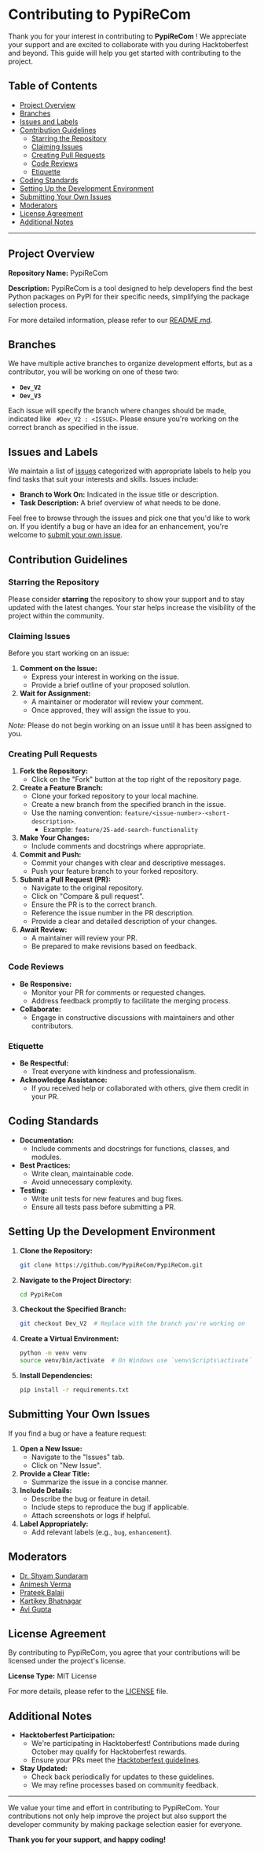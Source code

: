 # Contributing to PypiReCom

Thank you for your interest in contributing to **PypiReCom** ! We appreciate your support and are excited to collaborate with you during Hacktoberfest and beyond. This guide will help you get started with contributing to the project.

## Table of Contents

- [Project Overview](#project-overview)
- [Branches](#branches)
- [Issues and Labels](#issues-and-labels)
- [Contribution Guidelines](#contribution-guidelines)
  - [Starring the Repository](#starring-the-repository)
  - [Claiming Issues](#claiming-issues)
  - [Creating Pull Requests](#creating-pull-requests)
  - [Code Reviews](#code-reviews)
  - [Etiquette](#etiquette)
- [Coding Standards](#coding-standards)
- [Setting Up the Development Environment](#setting-up-the-development-environment)
- [Submitting Your Own Issues](#submitting-your-own-issues)
- [Moderators](#Moderators)
- [License Agreement](#license-agreement)
- [Additional Notes](#additional-notes)

---

## Project Overview

**Repository Name:** PypiReCom

**Description:** PypiReCom is a tool designed to help developers find the best Python packages on PyPI for their specific needs, simplifying the package selection process.

For more detailed information, please refer to our [README.md](README.md).

## Branches

We have multiple active branches to organize development efforts, but as a contributor, you will be working on one of these two:

- **`Dev_V2`**
- **`Dev_V3`**

Each issue will specify the branch where changes should be made, indicated like ` #Dev_V2 : <ISSUE>`. Please ensure you're working on the correct branch as specified in the issue.

## Issues and Labels

We maintain a list of [issues](https://github.com/PypiReCom/PypiReCom/issues) categorized with appropriate labels to help you find tasks that suit your interests and skills. Issues include:

- **Branch to Work On:** Indicated in the issue title or description.
- **Task Description:** A brief overview of what needs to be done.

Feel free to browse through the issues and pick one that you'd like to work on. If you identify a bug or have an idea for an enhancement, you're welcome to [submit your own issue](#submitting-your-own-issues).

## Contribution Guidelines

### Starring the Repository

Please consider **starring** the repository to show your support and to stay updated with the latest changes. Your star helps increase the visibility of the project within the community.

### Claiming Issues

Before you start working on an issue:

1. **Comment on the Issue:**
   - Express your interest in working on the issue.
   - Provide a brief outline of your proposed solution.
2. **Wait for Assignment:**
   - A maintainer or moderator will review your comment.
   - Once approved, they will assign the issue to you.

*Note:* Please do not begin working on an issue until it has been assigned to you.

### Creating Pull Requests

1. **Fork the Repository:**
   - Click on the "Fork" button at the top right of the repository page.
2. **Create a Feature Branch:**
   - Clone your forked repository to your local machine.
   - Create a new branch from the specified branch in the issue.
   - Use the naming convention: `feature/<issue-number>-<short-description>`.
     - Example: `feature/25-add-search-functionality`
3. **Make Your Changes:**
   - Include comments and docstrings where appropriate.
4. **Commit and Push:**
   - Commit your changes with clear and descriptive messages.
   - Push your feature branch to your forked repository.
5. **Submit a Pull Request (PR):**
   - Navigate to the original repository.
   - Click on "Compare & pull request".
   - Ensure the PR is to the correct branch.
   - Reference the issue number in the PR description.
   - Provide a clear and detailed description of your changes.
6. **Await Review:**
   - A maintainer will review your PR.
   - Be prepared to make revisions based on feedback.

### Code Reviews

- **Be Responsive:**
  - Monitor your PR for comments or requested changes.
  - Address feedback promptly to facilitate the merging process.
- **Collaborate:**
  - Engage in constructive discussions with maintainers and other contributors.

### Etiquette

- **Be Respectful:**
  - Treat everyone with kindness and professionalism.
- **Acknowledge Assistance:**
  - If you received help or collaborated with others, give them credit in your PR.

## Coding Standards

- **Documentation:**
  - Include comments and docstrings for functions, classes, and modules.
- **Best Practices:**
  - Write clean, maintainable code.
  - Avoid unnecessary complexity.
- **Testing:**
  - Write unit tests for new features and bug fixes.
  - Ensure all tests pass before submitting a PR.

## Setting Up the Development Environment

1. **Clone the Repository:**

   ```bash
   git clone https://github.com/PypiReCom/PypiReCom.git
   ```

2. **Navigate to the Project Directory:**

   ```bash
   cd PypiReCom
   ```

3. **Checkout the Specified Branch:**

   ```bash
   git checkout Dev_V2  # Replace with the branch you're working on
   ```

4. **Create a Virtual Environment:**

   ```bash
   python -m venv venv
   source venv/bin/activate  # On Windows use `venv\Scripts\activate`
   ```

5. **Install Dependencies:**

   ```bash
   pip install -r requirements.txt
   ```

## Submitting Your Own Issues

If you find a bug or have a feature request:

1. **Open a New Issue:**
   - Navigate to the "Issues" tab.
   - Click on "New Issue".
2. **Provide a Clear Title:**
   - Summarize the issue in a concise manner.
3. **Include Details:**
   - Describe the bug or feature in detail.
   - Include steps to reproduce the bug if applicable.
   - Attach screenshots or logs if helpful.
4. **Label Appropriately:**
   - Add relevant labels (e.g., `bug`, `enhancement`).

## Moderators
- [Dr. Shyam Sundaram](https://github.com/drshyamsundaram)  
- [Animesh Verma](https://github.com/Develop-Things)  
- [Prateek Balaji](https://github.com/prateek-balaji)  
- [Kartikey Bhatnagar](https://github.com/kartikey-codes)  
- [Avi Gupta](https://github.com/IVAVI17)


## License Agreement

By contributing to PypiReCom, you agree that your contributions will be licensed under the project's license.

**License Type:** MIT License

For more details, please refer to the [LICENSE](LICENSE) file.

## Additional Notes

- **Hacktoberfest Participation:**
  - We're participating in Hacktoberfest! Contributions made during October may qualify for Hacktoberfest rewards.
  - Ensure your PRs meet the [Hacktoberfest guidelines](https://hacktoberfest.digitalocean.com/details).
- **Stay Updated:**
  - Check back periodically for updates to these guidelines.
  - We may refine processes based on community feedback.

---

We value your time and effort in contributing to PypiReCom. Your contributions not only help improve the project but also support the developer community by making package selection easier for everyone.

**Thank you for your support, and happy coding!**
